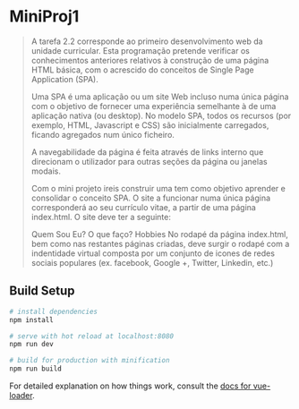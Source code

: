# MiniProj1

> A tarefa 2.2 corresponde ao primeiro desenvolvimento web da unidade curricular. Esta programação pretende verificar os conhecimentos anteriores relativos à construção de uma página HTML básica, com o acrescido do conceitos de Single Page Application (SPA).
> 
>  Uma SPA é uma aplicação ou um site Web incluso numa única página com o objetivo de fornecer uma experiência semelhante à de uma aplicação nativa (ou desktop). No modelo SPA, todos os recursos (por exemplo, HTML, Javascript e CSS) são inicialmente carregados, ficando agregados num único ficheiro.
> 
> A navegabilidade da página é feita através de links interno que direcionam o utilizador para outras seções da página ou janelas modais.
> 
> Com o mini projeto ireis construir uma tem como objetivo aprender e consolidar o conceito SPA. O site a funcionar numa única página corresponderá ao seu currículo vitae, a partir de uma página index.html. O site deve ter a seguinte:
> 
> Quem Sou Eu?
> O que faço?
> Hobbies
> No rodapé da página index.html, bem como nas restantes páginas criadas, deve surgir o rodapé com a indentidade virtual composta por um conjunto de icones de redes sociais populares (ex. facebook, Google +, Twitter, Linkedin, etc.)

## Build Setup

``` bash
# install dependencies
npm install

# serve with hot reload at localhost:8080
npm run dev

# build for production with minification
npm run build
```

For detailed explanation on how things work, consult the [docs for vue-loader](http://vuejs.github.io/vue-loader).
